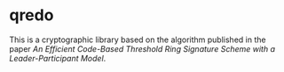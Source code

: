 # qredo

This is a cryptographic library based on the algorithm published in the paper *An Efficient Code-Based Threshold Ring Signature Scheme with a Leader-Participant Model*.

